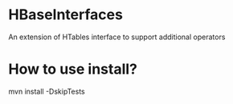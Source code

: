 # HBaseInterfaces

An extension of HTables interface to support additional operators

# How to use install?

mvn install -DskipTests
